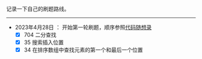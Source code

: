 记录一下自己的刷题路线。

***
- 2023年4月28日 ： 开始第一轮刷题，顺序参照[代码随想录](https://www.programmercarl.com/)
    - [x] 704 二分查找
    - [x] 35 搜索插入位置
    - [x] 34 在排序数组中查找元素的第一个和最后一个位置